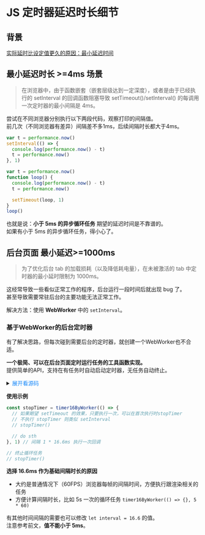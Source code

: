 # JS 定时器延迟时长细节

## 背景
[实际延时比设定值更久的原因：最小延迟时间](https://developer.mozilla.org/zh-CN/docs/Web/API/setTimeout#%E5%AE%9E%E9%99%85%E5%BB%B6%E6%97%B6%E6%AF%94%E8%AE%BE%E5%AE%9A%E5%80%BC%E6%9B%B4%E4%B9%85%E7%9A%84%E5%8E%9F%E5%9B%A0%EF%BC%9A%E6%9C%80%E5%B0%8F%E5%BB%B6%E8%BF%9F%E6%97%B6%E9%97%B4)  

## 最小延迟时长 >=4ms 场景
> 在浏览器中，由于函数嵌套（嵌套层级达到一定深度），或者是由于已经执行的 setInterval 的回调函数阻塞导致 setTimeout()/setInterval() 的每调用一次定时器的最小间隔是 4ms。  

尝试在不同浏览器分别执行以下两段代码，观察打印的间隔值。  
前几次（不同浏览器有差异）间隔差不多1ms，后续间隔时长都大于4ms。  
```js
var t = performance.now()
setInterval(() => {
  console.log(performance.now() - t)
  t = performance.now()
}, 1)
```

```js
var t = performance.now()
function loop() {
  console.log(performance.now() - t)
  t = performance.now()

  setTimeout(loop, 1)
}
loop()
```
也就是说：**小于 5ms 的异步循环任务** 期望的延迟时间是不靠谱的。  
如果有小于 5ms 的异步循环任务，得小心了。   

## 后台页面 最小延迟>=1000ms
> 为了优化后台 tab 的加载损耗（以及降低耗电量），在未被激活的 tab 中定时器的最小延时限制为 1000ms。  

这经常导致一些看似正常工作的程序，后台运行一段时间后就出现 bug 了。  
甚至导致需要常驻后台的主要功能无法正常工作。  

解决方法：使用 **WebWorker** 中的 `setInterval`。  

### 基于WebWorker的后台定时器
有了解决思路，但每次碰到需要后台的定时器，就创建一个WebWorker也不合适。  

**一个极简、可以在后台页面定时运行任务的工具函数实现。**  
提供简单的API，支持在有任务时自动启动定时器，无任务自动终止。  

<details>
<summary>
<span style="color: #1989fa; cursor: pointer;">展开看源码</span>
</summary>
  
```ts
const setup = (): void => {
  let timerId: number

  let interval: number = 16.6

  self.onmessage = (e) => {
    if (e.data.event === 'start') {
      self.clearInterval(timerId)
      timerId = self.setInterval(() => {
        self.postMessage({})
      }, interval)
    }

    if (e.data.event === 'stop') {
      self.clearInterval(timerId)
    }
  }
}

const createWorker = (): Worker => {
  const blob = new Blob([`(${setup.toString()})()`])
  const url = URL.createObjectURL(blob)
  return new Worker(url)
}

const handlerMap = new Map<number, Set<() => void>>()
let runCount = 1

const worker = createWorker()
worker.onmessage = () => {
  runCount += 1
  for (const [k, v] of handlerMap.entries()) {
    if (runCount % k === 0) {
      v.forEach(fn => fn())
    }
  }
}
/**
 * 16.6ms 执行一次回调
 * 解决页面后台时，定时器不（或延迟）执行的问题
 */
export const timer16ByWorker = (handler: () => void, time = 1): () => void => {
  const fns = handlerMap.get(time) ?? new Set()
  fns.add(handler)
  handlerMap.set(time, fns)

  if (handlerMap.size === 1 && fns.size === 1) {
    worker.postMessage({ event: 'start' })
  }

  return () => {
    fns.delete(handler)
    if (fns.size === 0) handlerMap.delete(time)
    if (handlerMap.size === 0) {
      runCount = 0
      worker.postMessage({ event: 'stop' })
    }
  }
}

```
</details>

**使用示例**  
```ts
const stopTimer = timer16ByWorker(() => {
  // 如果期望 setTimeout 的效果，只要执行一次，可以在首次执行时stopTimer
  // 不执行 stopTimer 则类似 setInterval
  // stopTimer() 

  // do sth
}, 1) // 间隔 1 * 16.6ms 执行一次回调

// 终止循环任务
// stopTimer()
```

**选择 16.6ms 作为基础间隔时长的原因**    
- 大约是普通情况下（60FPS）浏览器每帧的间隔时间，方便执行跟渲染相关的任务  
- 方便计算间隔时长，比如 5s 一次的循环任务 `timer16ByWorker(() => {}, 5 * 60)`  

有其他时间间隔的需要也可以修改 `let interval = 16.6` 的值。  
注意参考前文，**值不能小于 5ms**。